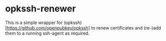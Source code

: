 # opkssh-renewer

This is a simple wrapper for (opkssh)[https://github.com/openpubkey/opkssh] to renew certificates and (re-)add them to a running ssh-agent as required.

